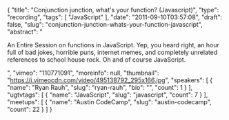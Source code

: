 {
  "title": "Conjunction junction, what's your function? (Javascript)",
  "type": "recording",
  "tags": [
    "JavaScript"
  ],
  "date": "2011-09-10T03:57:08",
  "draft": false,
  "slug": "conjunction-junction-whats-your-function-javascript",
  "abstract": "<p>An Entire Session on functions in JavaScript. Yep, you heard right, an hour full of bad jokes, horrible puns, internet memes, and completely unrelated references to school house rock. Oh and of course JavaScript.</p>",
  "vimeo": "110771091",
  "moreinfo": null,
  "thumbnail": "https://i.vimeocdn.com/video/495138792_295x166.jpg",
  "speakers": [
    {
      "name": "Ryan Rauh",
      "slug": "ryan-rauh",
      "bio": "",
      "count": 1
    }
  ],
  "ugtvtags": [
    {
      "name": "JavaScript",
      "slug": "javascript",
      "count": 7
    }
  ],
  "meetups": [
    {
      "name": "Austin CodeCamp",
      "slug": "austin-codecamp",
      "count": 22
    }
  ]
}